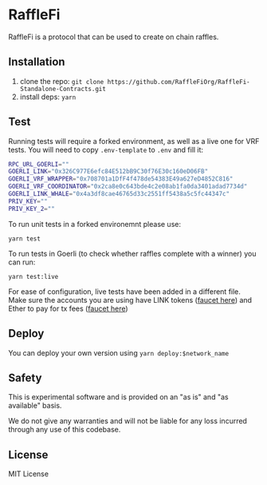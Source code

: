 # RaffleFi

RaffleFi is a protocol that can be used to create on chain raffles. 

## Installation

1. clone the repo: `git clone https://github.com/RaffleFiOrg/RaffleFi-Standalone-Contracts.git`
2. install deps: `yarn`

## Test

Running tests will require a forked environment, as well as a live one for VRF tests. You will need to copy `.env-template` to `.env` and fill it:

```bash
RPC_URL_GOERLI=""
GOERLI_LINK="0x326C977E6efc84E512bB9C30f76E30c160eD06FB"
GOERLI_VRF_WRAPPER="0x708701a1DfF4f478de54383E49a627eD4852C816"
GOERLI_VRF_COORDINATOR="0x2ca8e0c643bde4c2e08ab1fa0da3401adad7734d"
GOERLI_LINK_WHALE="0x4a3df8cae46765d33c2551ff5438a5c5fc44347c"
PRIV_KEY=""
PRIV_KEY_2=""
```

To run unit tests in a forked environemnt please use:

`yarn test`

To run tests in Goerli (to check whether raffles complete with a winner) you can run:

`yarn test:live`

For ease of configuration, live tests have been added in a different file. Make sure the accounts you are using have LINK tokens ([faucet here](https://faucets.chain.link/)) and Ether to pay for tx fees ([faucet here](https://goerlifaucet.com/))

## Deploy

You can deploy your own version using `yarn deploy:$network_name`

## Safety

This is experimental software and is provided on an "as is" and "as available" basis.

We do not give any warranties and will not be liable for any loss incurred through any use of this codebase.

## License 

MIT License

